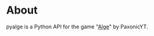 # About
pyalge is a Python API for the game "[Alge](https://github.com/PaxonicYT/PaxonicYT.github.io)" by PaxonicYT.
